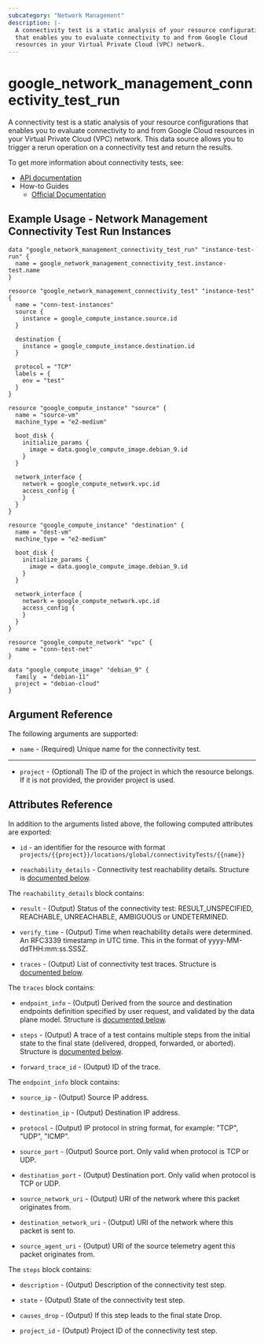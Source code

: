 ```yaml
---
subcategory: "Network Management"
description: |-
  A connectivity test is a static analysis of your resource configurations
  that enables you to evaluate connectivity to and from Google Cloud
  resources in your Virtual Private Cloud (VPC) network.
---
```


# google_network_management_connectivity_test_run

A connectivity test is a static analysis of your resource configurations
that enables you to evaluate connectivity to and from Google Cloud
resources in your Virtual Private Cloud (VPC) network. This data source allows
you to trigger a rerun operation on a connectivity test and return the results.

To get more information about connectivity tests, see:

* [API documentation](https://cloud.google.com/network-intelligence-center/docs/reference/networkmanagement/rest/v1/projects.locations.global.connectivityTests/rerun)
* How-to Guides
    * [Official Documentation](https://cloud.google.com/network-intelligence-center/docs)

## Example Usage - Network Management Connectivity Test Run Instances

```hcl
data "google_network_management_connectivity_test_run" "instance-test-run" {
  name = google_network_management_connectivity_test.instance-test.name
}

resource "google_network_management_connectivity_test" "instance-test" {
  name = "conn-test-instances"
  source {
    instance = google_compute_instance.source.id
  }

  destination {
    instance = google_compute_instance.destination.id
  }

  protocol = "TCP"
  labels = {
    env = "test"
  }
}

resource "google_compute_instance" "source" {
  name = "source-vm"
  machine_type = "e2-medium"

  boot_disk {
    initialize_params {
      image = data.google_compute_image.debian_9.id
    }
  }

  network_interface {
    network = google_compute_network.vpc.id
    access_config {
    }
  }
}

resource "google_compute_instance" "destination" {
  name = "dest-vm"
  machine_type = "e2-medium"

  boot_disk {
    initialize_params {
      image = data.google_compute_image.debian_9.id
    }
  }

  network_interface {
    network = google_compute_network.vpc.id
    access_config {
    }
  }
}

resource "google_compute_network" "vpc" {
  name = "conn-test-net"
}

data "google_compute_image" "debian_9" {
  family  = "debian-11"
  project = "debian-cloud"
}
```

## Argument Reference

The following arguments are supported:


* `name` -
  (Required)
  Unique name for the connectivity test.


- - -


* `project` - (Optional) The ID of the project in which the resource belongs.
    If it is not provided, the provider project is used.


## Attributes Reference

In addition to the arguments listed above, the following computed attributes are exported:

* `id` - an identifier for the resource with format `projects/{{project}}/locations/global/connectivityTests/{{name}}`

* `reachability_details` -
  Connectivity test reachability details.
  Structure is [documented below](#nested_reachability_details).


<a name="nested_reachability_details"></a>The `reachability_details` block contains:

* `result` -
  (Output)
  Status of the connectivity test: RESULT_UNSPECIFIED, REACHABLE, UNREACHABLE, AMBIGUOUS or UNDETERMINED.

* `verify_time` -
  (Output)
  Time when reachability details were determined. An RFC3339 timestamp in UTC time.
  This in the format of yyyy-MM-ddTHH:mm:ss.SSSZ.

* `traces` -
  (Output)
  List of connectivity test traces.
  Structure is [documented below](#nested_reachability_details_traces).


<a name="nested_reachability_details_traces"></a>The `traces` block contains:

* `endpoint_info` -
  (Output)
  Derived from the source and destination endpoints definition specified by user request, and validated by the data plane model.
  Structure is [documented below](#nested_reachability_details_traces_traces_endpoint_info).

* `steps` -
  (Output)
  A trace of a test contains multiple steps from the initial state to the final state (delivered, dropped, forwarded, or aborted).
  Structure is [documented below](#nested_reachability_details_traces_traces_steps).

* `forward_trace_id` -
  (Output)
  ID of the trace.


<a name="nested_reachability_details_traces_traces_endpoint_info"></a>The `endpoint_info` block contains:

* `source_ip` -
  (Output)
  Source IP address.

* `destination_ip` -
  (Output)
  Destination IP address.

* `protocol` -
  (Output)
  IP protocol in string format, for example: "TCP", "UDP", "ICMP".

* `source_port` -
  (Output)
  Source port. Only valid when protocol is TCP or UDP.

* `destination_port` -
  (Output)
  Destination port. Only valid when protocol is TCP or UDP.

* `source_network_uri` -
  (Output)
  URI of the network where this packet originates from.

* `destination_network_uri` -
  (Output)
  URI of the network where this packet is sent to.

* `source_agent_uri` -
  (Output)
  URI of the source telemetry agent this packet originates from.

<a name="nested_reachability_details_traces_traces_steps"></a>The `steps` block contains:

* `description` -
  (Output)
  Description of the connectivity test step.

* `state` -
  (Output)
  State of the connectivity test step.

* `causes_drop` -
  (Output)
  If this step leads to the final state Drop.

* `project_id` -
  (Output)
  Project ID of the connectivity test step.


